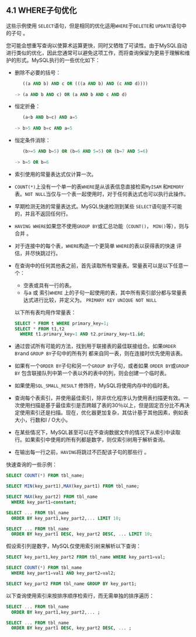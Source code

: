 ## 4.1 WHERE子句优化

这些示例使用 `SELECT`语句，但是相同的优化适用`WHERE`于`DELETE`和 `UPDATE`语句中的子句 。

您可能会想重写查询以使算术运算更快，同时又牺牲了可读性。由于MySQL自动进行类似的优化，因此您通常可以避免这项工作，而将查询保留为更易于理解和维护的形式。MySQL执行的一些优化如下：

- 删除不必要的括号：

  ```sql
     ((a AND b) AND c OR (((a AND b) AND (c AND d))))
     
  -> (a AND b AND c) OR (a AND b AND c AND d)
  ```

- 恒定折叠：

  ```sql
     (a<b AND b=c) AND a=5
     
  -> b>5 AND b=c AND a=5
  ```

- 恒定条件消除：

  ```sql
     (b>=5 AND b=5) OR (b=6 AND 5=5) OR (b=7 AND 5=6)
     
  -> b=5 OR b=6
  ```

- 索引使用的常量表达式仅计算一次。

- `COUNT(*)`上没有一个单一的表`WHERE`是从该表信息直接检索`MyISAM` 和`MEMORY`表。`NOT NULL`当仅与一个表一起使用时，对于任何表达式也可以执行此操作。

- 早期检测无效的常量表达式。MySQL快速检测到某些 `SELECT`语句是不可能的，并且不返回任何行。

- `HAVING WHERE`如果您不使用`GROUP BY`或汇总功能（`COUNT()`， `MIN()`等），则与合并 。

- 对于连接中的每个表，`WHERE`构造一个更简单 `WHERE`的表以获得表的快速 评估，并尽快跳过行。

- 在查询中的任何其他表之前，首先读取所有常量表。常量表可以是以下任意一个：

  - 空表或具有一行的表。
  - 与a 或 索引`WHERE` 上的子句一起使用的表，其中所有索引部分都与常量表达式进行比较，并定义为。 `PRIMARY KEY UNIQUE NOT NULL`

  以下所有表均用作常量表：

  ```sql
  SELECT * FROM t WHERE primary_key=1;
  SELECT * FROM t1,t2
    WHERE t1.primary_key=1 AND t2.primary_key=t1.id;
  ```

- 通过尝试所有可能的方法，找到用于联接表的最佳联接组合。如果`ORDER BY`and `GROUP BY`子句中的所有列 都来自同一表，则在连接时优先使用该表。

- 如果有一个`ORDER BY`子句和另一个`GROUP BY`子句，或者如果 `ORDER BY`或`GROUP BY` 包含联接队列中第一个表以外的表中的列，则会创建一个临时表。

- 如果使用`SQL_SMALL_RESULT` 修饰符，MySQL将使用内存中的临时表。

- 查询每个表索引，并使用最佳索引，除非优化程序认为使用表扫描更有效。一次使用扫描是基于最佳索引是否跨越了表的30％以上，但是固定百分比不再决定使用索引还是扫描。现在，优化器更加复杂，其估计基于其他因素，例如表大小，行数和I / O大小。

- 在某些情况下，MySQL甚至可以在不查询数据文件的情况下从索引中读取行。如果索引中使用的所有列都是数字，则仅索引树用于解析查询。

- 在输出每一行之前，`HAVING`将跳过不匹配该子句的那些行 。

快速查询的一些示例：

```sql
SELECT COUNT(*) FROM tbl_name;

SELECT MIN(key_part1),MAX(key_part1) FROM tbl_name;

SELECT MAX(key_part2) FROM tbl_name
  WHERE key_part1=constant;

SELECT ... FROM tbl_name
  ORDER BY key_part1,key_part2,... LIMIT 10;

SELECT ... FROM tbl_name
  ORDER BY key_part1 DESC, key_part2 DESC, ... LIMIT 10;
```

假设索引列是数字，MySQL仅使用索引树来解析以下查询：

```sql
SELECT key_part1,key_part2 FROM tbl_name WHERE key_part1=val;

SELECT COUNT(*) FROM tbl_name
  WHERE key_part1=val1 AND key_part2=val2;

SELECT key_part2 FROM tbl_name GROUP BY key_part1;
```

以下查询使用索引来按排序顺序检索行，而无需单独的排序遍历：

```sql
SELECT ... FROM tbl_name
  ORDER BY key_part1,key_part2,... ;

SELECT ... FROM tbl_name
  ORDER BY key_part1 DESC, key_part2 DESC, ... ;
```
